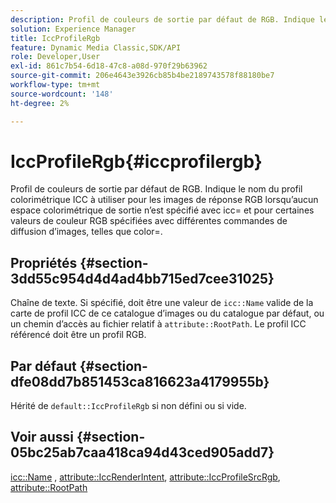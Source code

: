 ```yaml
---
description: Profil de couleurs de sortie par défaut de RGB. Indique le nom du profil colorimétrique ICC à utiliser pour les images de réponse RGB lorsqu’aucun espace colorimétrique de sortie n’est spécifié avec icc= et pour certaines valeurs de couleur RGB spécifiées avec différentes commandes de diffusion d’images, telles que color=.
solution: Experience Manager
title: IccProfileRgb
feature: Dynamic Media Classic,SDK/API
role: Developer,User
exl-id: 861c7b54-6d18-47c8-a08d-970f29b63962
source-git-commit: 206e4643e3926cb85b4be2189743578f88180be7
workflow-type: tm+mt
source-wordcount: '148'
ht-degree: 2%

---
```


# IccProfileRgb{#iccprofilergb}

Profil de couleurs de sortie par défaut de RGB. Indique le nom du profil colorimétrique ICC à utiliser pour les images de réponse RGB lorsqu’aucun espace colorimétrique de sortie n’est spécifié avec icc= et pour certaines valeurs de couleur RGB spécifiées avec différentes commandes de diffusion d’images, telles que color=.

## Propriétés {#section-3dd55c954d4d4ad4bb715ed7cee31025}

Chaîne de texte. Si spécifié, doit être une valeur de `icc::Name` valide de la carte de profil ICC de ce catalogue d’images ou du catalogue par défaut, ou un chemin d’accès au fichier relatif à `attribute::RootPath`. Le profil ICC référencé doit être un profil RGB.

## Par défaut {#section-dfe08dd7b851453ca816623a4179955b}

Hérité de `default::IccProfileRgb` si non défini ou si vide.

## Voir aussi {#section-05bc25ab7caa418ca94d43ced905add7}

[icc::Name](../../../../../is-api/image-catalog/image-serving-api-ref/c-image-catalog-reference/c-icc-profile-map-reference/r-name-icc.md#reference-9e7d3c8e35434981a3dfac66b8946cbe) , [attribute::IccRenderIntent](../../../../../is-api/image-catalog/image-serving-api-ref/c-image-catalog-reference/c-attributes-reference/r-iccrenderintent.md#reference-012f207f28bd4406a5368d23ed95a51f), [attribute::IccProfileSrcRgb](../../../../../is-api/image-catalog/image-serving-api-ref/c-image-catalog-reference/c-attributes-reference/r-iccprofilesrcrgb.md#reference-b8e576d075b44f5c94d95bfb5aa22ae2), [attribute::RootPath](../../../../../is-api/image-catalog/image-serving-api-ref/c-image-catalog-reference/c-attributes-reference/r-rootpath.md#reference-17d57e5967be403b8408fa7214017494)
